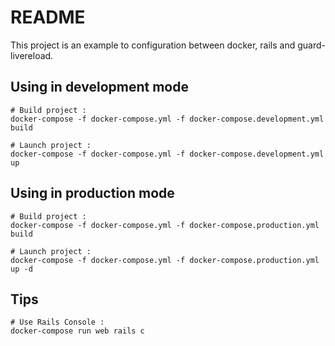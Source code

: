 # README

This project is an example to configuration between docker, rails and
guard-livereload.

## Using in development mode
```Linux
# Build project :
docker-compose -f docker-compose.yml -f docker-compose.development.yml build

# Launch project :
docker-compose -f docker-compose.yml -f docker-compose.development.yml up
```

## Using in production mode
```Linux
# Build project :
docker-compose -f docker-compose.yml -f docker-compose.production.yml build

# Launch project :
docker-compose -f docker-compose.yml -f docker-compose.production.yml up -d
```

## Tips
```
# Use Rails Console :
docker-compose run web rails c
```
